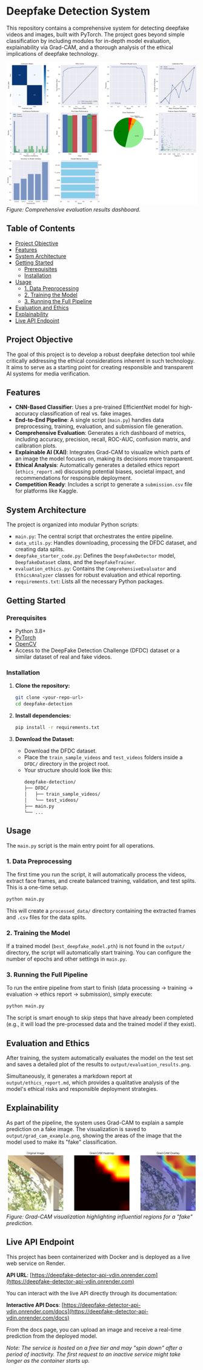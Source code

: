 # Deepfake Detection System

This repository contains a comprehensive system for detecting deepfake videos and images, built with PyTorch. The project goes beyond simple classification by including modules for in-depth model evaluation, explainability via Grad-CAM, and a thorough analysis of the ethical implications of deepfake technology.

![Evaluation Results](./output/evaluation_results.png)
*Figure: Comprehensive evaluation results dashboard.*

## Table of Contents
- [Project Objective](#project-objective)
- [Features](#features)
- [System Architecture](#system-architecture)
- [Getting Started](#getting-started)
  - [Prerequisites](#prerequisites)
  - [Installation](#installation)
- [Usage](#usage)
  - [1. Data Preprocessing](#1-data-preprocessing)
  - [2. Training the Model](#2-training-the-model)
  - [3. Running the Full Pipeline](#3-running-the-full-pipeline)
- [Evaluation and Ethics](#evaluation-and-ethics)
- [Explainability](#explainability)
- [Live API Endpoint](#live-api-endpoint)

## Project Objective

The goal of this project is to develop a robust deepfake detection tool while critically addressing the ethical considerations inherent in such technology. It aims to serve as a starting point for creating responsible and transparent AI systems for media verification.

## Features

- **CNN-Based Classifier**: Uses a pre-trained EfficientNet model for high-accuracy classification of real vs. fake images.
- **End-to-End Pipeline**: A single script (`main.py`) handles data preprocessing, training, evaluation, and submission file generation.
- **Comprehensive Evaluation**: Generates a rich dashboard of metrics, including accuracy, precision, recall, ROC-AUC, confusion matrix, and calibration plots.
- **Explainable AI (XAI)**: Integrates Grad-CAM to visualize which parts of an image the model focuses on, making its decisions more transparent.
- **Ethical Analysis**: Automatically generates a detailed ethics report (`ethics_report.md`) discussing potential biases, societal impact, and recommendations for responsible deployment.
- **Competition Ready**: Includes a script to generate a `submission.csv` file for platforms like Kaggle.

## System Architecture

The project is organized into modular Python scripts:

- `main.py`: The central script that orchestrates the entire pipeline.
- `data_utils.py`: Handles downloading, processing the DFDC dataset, and creating data splits.
- `deepfake_starter_code.py`: Defines the `DeepfakeDetector` model, `DeepfakeDataset` class, and the `DeepfakeTrainer`.
- `evaluation_ethics.py`: Contains the `ComprehensiveEvaluator` and `EthicsAnalyzer` classes for robust evaluation and ethical reporting.
- `requirements.txt`: Lists all the necessary Python packages.

## Getting Started

### Prerequisites

- Python 3.8+
- [PyTorch](https://pytorch.org/)
- [OpenCV](https://opencv.org/)
- Access to the DeepFake Detection Challenge (DFDC) dataset or a similar dataset of real and fake videos.

### Installation

1.  **Clone the repository:**
    ```bash
    git clone <your-repo-url>
    cd deepfake-detection
    ```

2.  **Install dependencies:**
    ```bash
    pip install -r requirements.txt
    ```

3.  **Download the Dataset:**
    - Download the DFDC dataset.
    - Place the `train_sample_videos` and `test_videos` folders inside a `DFDC/` directory in the project root.
    - Your structure should look like this:
      ```
      deepfake-detection/
      ├── DFDC/
      │   ├── train_sample_videos/
      │   └── test_videos/
      ├── main.py
      └── ...
      ```

## Usage

The `main.py` script is the main entry point for all operations.

### 1. Data Preprocessing

The first time you run the script, it will automatically process the videos, extract face frames, and create balanced training, validation, and test splits. This is a one-time setup.

```bash
python main.py
```

This will create a `processed_data/` directory containing the extracted frames and `.csv` files for the data splits.

### 2. Training the Model

If a trained model (`best_deepfake_model.pth`) is not found in the `output/` directory, the script will automatically start training. You can configure the number of epochs and other settings in `main.py`.

### 3. Running the Full Pipeline

To run the entire pipeline from start to finish (data processing -> training -> evaluation -> ethics report -> submission), simply execute:

```bash
python main.py
```

The script is smart enough to skip steps that have already been completed (e.g., it will load the pre-processed data and the trained model if they exist).

## Evaluation and Ethics

After training, the system automatically evaluates the model on the test set and saves a detailed plot of the results to `output/evaluation_results.png`.

Simultaneously, it generates a markdown report at `output/ethics_report.md`, which provides a qualitative analysis of the model's ethical risks and responsible deployment strategies.

## Explainability

As part of the pipeline, the system uses Grad-CAM to explain a sample prediction on a fake image. The visualization is saved to `output/grad_cam_example.png`, showing the areas of the image that the model used to make its "fake" classification.

![Grad-CAM Example](./output/grad_cam_example.png)
*Figure: Grad-CAM visualization highlighting influential regions for a "fake" prediction.*

## Live API Endpoint

This project has been containerized with Docker and is deployed as a live web service on Render.

**API URL**: [https://deepfake-detector-api-vdin.onrender.com](https://deepfake-detector-api-vdin.onrender.com)

You can interact with the live API directly through its documentation:

**Interactive API Docs**: [https://deepfake-detector-api-vdin.onrender.com/docs](https://deepfake-detector-api-vdin.onrender.com/docs)

From the docs page, you can upload an image and receive a real-time prediction from the deployed model.

*Note: The service is hosted on a free tier and may "spin down" after a period of inactivity. The first request to an inactive service might take longer as the container starts up.* 
